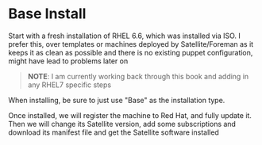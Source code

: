 # Base Install

Start with a fresh installation of RHEL 6.6, which was installed via ISO. I prefer this, over templates or machines deployed by Satellite/Foreman as it keeps it as clean as possible and there is no existing puppet configuration, might have lead to problems later on

>**NOTE**:
I am currently working back through this book and adding in any RHEL7 specific steps

When installing, be sure to just use "Base" as the installation type.

Once installed, we will register the machine to Red Hat, and fully update it. Then we will change its Satellite version, add some subscriptions and download its manifest file and get the Satellite software installed

